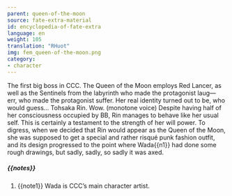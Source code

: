 ```yaml
---
parent: queen-of-the-moon
source: fate-extra-material
id: encyclopedia-of-fate-extra
language: en
weight: 105
translation: "RHuot"
img: fem_queen-of-the-moon.png
category:
- character
---
```


The first big boss in CCC.
The Queen of the Moon employs Red Lancer, as well as the Sentinels from the labyrinth who made the protagonist laug— err, who made the protagonist suffer.
Her real identity turned out to be, who would guess… Tohsaka Rin. Wow. (monotone voice)
Despite having half of her consciousness occupied by BB, Rin manages to behave like her usual self. This is certainly a testament to the strength of her will power.
To digress, when we decided that Rin would appear as the Queen of the Moon, she was supposed to get a special and rather risqué punk fashion outfit, and its design progressed to the point where Wada{{n1}} had done some rough drawings, but sadly, sadly, so sadly it was axed.

##### {{notes}}

1. {{note1}} Wada is CCC’s main character artist.
